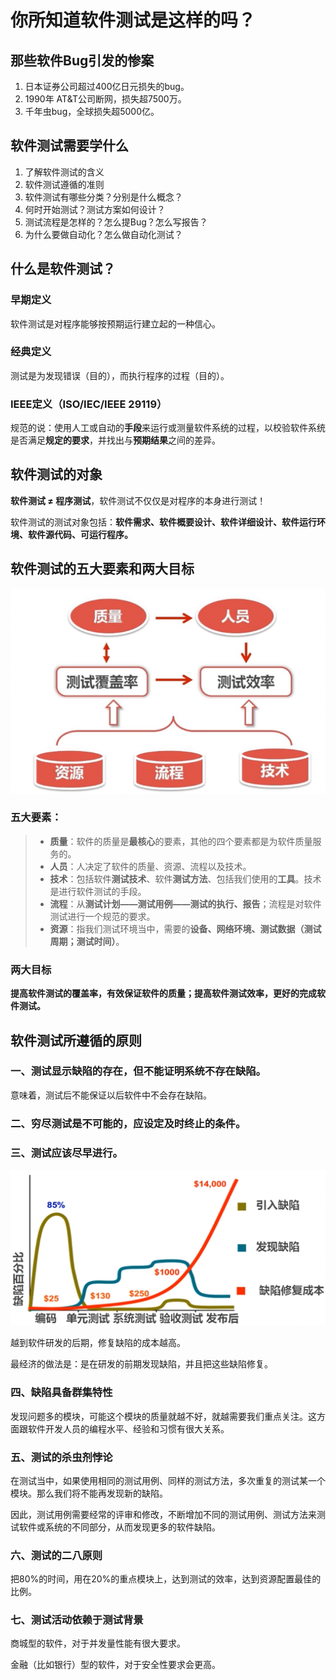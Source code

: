 #  你所知道软件测试是这样的吗？

## 那些软件Bug引发的惨案

1. 日本证券公司超过400亿日元损失的bug。
2. 1990年 AT&T公司断网，损失超7500万。
3. 千年虫bug，全球损失超5000亿。



## 软件测试需要学什么

1. 了解软件测试的含义
2. 软件测试遵循的准则
3. 软件测试有哪些分类？分别是什么概念？
4. 何时开始测试？测试方案如何设计？
5. 测试流程是怎样的？怎么提Bug？怎么写报告？
6. 为什么要做自动化？怎么做自动化测试？

## 什么是软件测试？

### 早期定义

软件测试是对程序能够按预期运行建立起的一种信心。

### 经典定义

测试是为发现错误（目的），而执行程序的过程（目的）。

### IEEE定义（ISO/IEC/IEEE 29119）

规范的说：使用人工或自动的**手段**来运行或测量软件系统的过程，以校验软件系统是否满足**规定的要求**，并找出与**预期结果**之间的差异。

## 软件测试的对象

**软件测试 ≠ 程序测试**，软件测试不仅仅是对程序的本身进行测试！

软件测试的测试对象包括：**软件需求、软件概要设计、软件详细设计、软件运行环境、软件源代码、可运行程序。**

## 软件测试的五大要素和两大目标

![image-20211225010645692](软件测试的概要.assets/image-20211225010645692.png)

### 五大要素：

> * **质量**：软件的质量是**最核心**的要素，其他的四个要素都是为软件质量服务的。
> * **人员**：人决定了软件的质量、资源、流程以及技术。
> * **技术**：包括软件**测试技术**、软件**测试方法**、包括我们使用的**工具**。技术是进行软件测试的手段。
> * **流程**：从**测试计划——测试用例——测试的执行、报告**；流程是对软件测试进行一个规范的要求。
> * **资源**：指我们测试环境当中，需要的**设备、网络环境、测试数据（测试周期；测试时间）**。

### 两大目标

**提高软件测试的覆盖率，有效保证软件的质量；提高软件测试效率，更好的完成软件测试。**

## 软件测试所遵循的原则

### 一、测试显示缺陷的存在，但不能证明系统不存在缺陷。

意味着，测试后不能保证以后软件中不会存在缺陷。

###  二、穷尽测试是不可能的，应设定及时终止的条件。

### 三、测试应该尽早进行。

![image-20211225010708074](软件测试的概要.assets/image-20211225010708074.png)

越到软件研发的后期，修复缺陷的成本越高。

最经济的做法是：是在研发的前期发现缺陷，并且把这些缺陷修复。

### 四、缺陷具备群集特性

发现问题多的模块，可能这个模块的质量就越不好，就越需要我们重点关注。这方面跟软件开发人员的编程水平、经验和习惯有很大关系。

### 五、测试的杀虫剂悖论

在测试当中，如果使用相同的测试用例、同样的测试方法，多次重复的测试某一个模块。那么我们将不能再发现新的缺陷。

因此，测试用例需要经常的评审和修改，不断增加不同的测试用例、测试方法来测试软件或系统的不同部分，从而发现更多的软件缺陷。

### 六、测试的二八原则

把80%的时间，用在20%的重点模块上，达到测试的效率，达到资源配置最佳的比例。

### 七、测试活动依赖于测试背景 

商城型的软件，对于并发量性能有很大要求。

金融（比如银行）型的软件，对于安全性要求会更高。